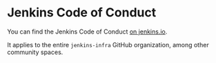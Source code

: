# Jenkins Code of Conduct

You can find the Jenkins Code of Conduct [on jenkins.io](https://jenkins.io/project/conduct/).

It applies to the entire `jenkins-infra` GitHub organization, among other community spaces.
